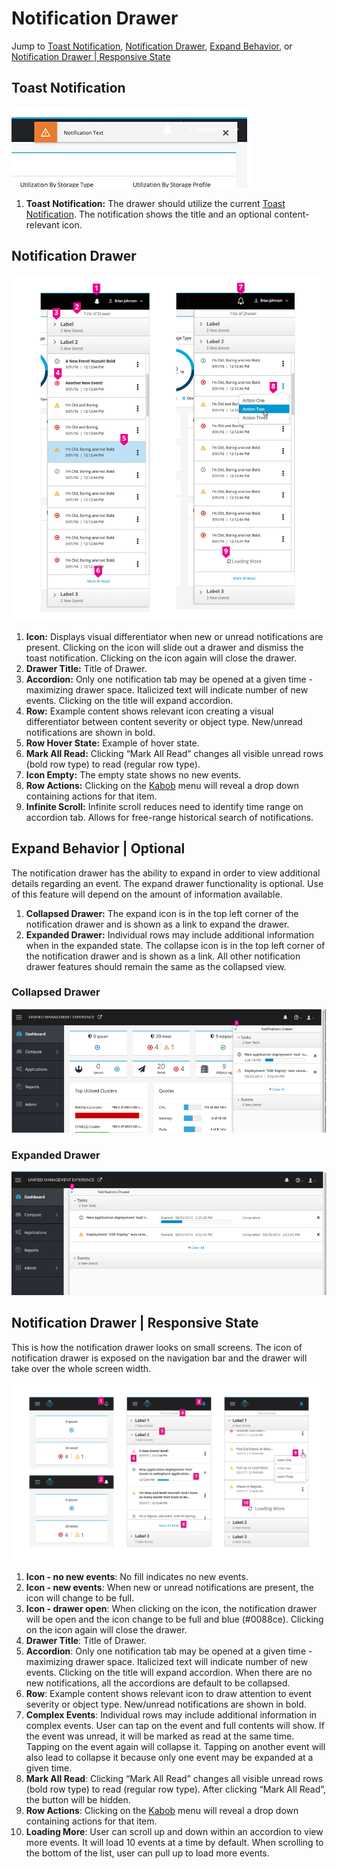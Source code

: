 # Notification Drawer
Jump to [Toast Notification](#toast-notification), [Notification Drawer](#notification-drawer), [Expand Behavior](#expand-behavior-|-optional), or [Notification Drawer | Responsive State](#notification-drawer-|-responsive-state)

## Toast Notification
![Image of standard Toast Notification](img/toast.png)

1. **Toast Notification:** The drawer should utilize the current [Toast Notification](https://www.patternfly.org/pattern-library/communication/toast-notifications/#/api). The notification shows the title and an optional content-relevant icon.

## Notification Drawer
![Image of standard Notification Drawer](img/tray.png)

1. **Icon:** Displays visual differentiator when new or unread notifications are present. Clicking on the icon will slide out a drawer and dismiss the toast notification. Clicking on the icon again will close the drawer.
2. **Drawer Title:** Title of Drawer.
3. **Accordion:** Only one notification tab may be opened at a given time -maximizing drawer space. Italicized text will indicate number of new events. Clicking on the title will expand accordion.
4. **Row:** Example content shows relevant icon creating a visual differentiator between content severity or object type. New/unread notifications are shown in bold.
5. **Row Hover State:** Example of hover state.
6. **Mark All Read:** Clicking “Mark All Read” changes all visible unread rows (bold row type) to read (regular row type).
7. **Icon Empty:** The empty state shows no new events.
8. **Row Actions:** Clicking on the [Kabob](https://www.patternfly.org/pattern-library/widgets/#kebabs) menu will reveal a drop down containing actions for that item.
9. **Infinite Scroll:** Infinite scroll reduces need to identify time range on accordion tab. Allows for free-range historical search of notifications.

## Expand Behavior | Optional
The notification drawer has the ability to expand in order to view additional details regarding an event. The expand drawer functionality is optional. Use of this feature will depend on the amount of information available.

1. **Collapsed Drawer:** The expand icon is in the top left corner of the notification drawer and is shown as a link to expand the drawer.
2. **Expanded Drawer:** Individual rows may include additional information when in the expanded state. The collapse icon is in the top left corner of the notification drawer and is shown as a link. All other notification drawer features should remain the same as the collapsed view.

### Collapsed Drawer
![Image of Collapsed Notification Drawer](img/collapsed.png)

### Expanded Drawer
![Image of Expanded Notification Drawer](img/expanded.png)

## Notification Drawer | Responsive State
This is how the notification drawer looks on small screens. The icon of notification drawer is exposed on the navigation bar and the drawer will take over the whole screen width.

![navigation-vertical-notifications-responsive-callout](img/navigation-drawer-responsive-callout.png)

1. **Icon - no new events**: No fill indicates no new events.
2. **Icon - new events**: When new or unread notifications are present, the icon will change to be full.
3. **Icon - drawer open**: When clicking on the icon, the notification drawer will be open and the icon change to be full and blue (#0088ce). Clicking on the icon again will close the drawer.
4. **Drawer Title**: Title of Drawer.
5. **Accordion**: Only one notification tab may be opened at a given time - maximizing drawer space. Italicized text will indicate number of new events. Clicking on the title will expand accordion. When there are no new notifications, all the accordions are default to be collapsed.
6. **Row**: Example content shows relevant icon to draw attention to event severity or object type. New/unread notifications are shown in bold.
7. **Complex Events**:  Individual rows may include additional information in complex events. User can tap on the event and full contents will show. If the event was unread, it will be marked as read at the same time. Tapping on the event again will collapse it. Tapping on another event will also lead to collapse it because only one event may be expanded at a given time.
8. **Mark All Read**: Clicking “Mark All Read” changes all visible unread rows (bold row type) to read (regular row type). After clicking “Mark All Read”, the button will be hidden.
9. **Row Actions**: Clicking on the [Kabob](https://www.patternfly.org/pattern-library/widgets/#kebabs) menu will reveal a drop down containing actions for that item.
10. **Loading More**: User can scroll up and down within an accordion to view more events. It will load 10 events at a time by default. When scrolling to the bottom of the list, user can pull up to load more events.
